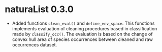 # naturaList 0.3.0

* Added functions `clean_eval()` and `define_env_space`. This functions implements evaluation of cleaning procedures based in classification made by `classify_occ()`. The evaluation is based on the change of convex hull area of species occurrences between cleaned and raw occurrences dataset.
